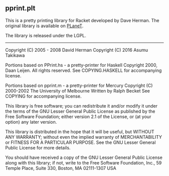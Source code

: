 pprint.plt
----------

This is a pretty printing library for Racket developed by Dave Herman.
The original library is available on
[PLaneT](http://planet.racket-lang.org/display.ss?package=pprint.plt&owner=dherman).

The library is released under the LGPL.

---

Copyright (C) 2005 - 2008 David Herman
Copyright (C) 2016 Asumu Takikawa

Portions based on PPrint.hs - a pretty-printer for Haskell
Copyright 2000, Daan Leijen. All rights reserved.
See COPYING.HASKELL for accompanying license.

Portions based on pprint.m - a pretty-printer for Mercury
Copyright (C) 2000-2002 The University of Melbourne
Written by Ralph Becket
See COPYING for accompanying license.

This library is free software; you can redistribute it and/or modify it
under the terms of the GNU Lesser General Public License as published by
the Free Software Foundation; either version 2.1 of the License, or (at
your option) any later version.

This library is distributed in the hope that it will be useful, but WITHOUT
ANY WARRANTY; without even the implied warranty of MERCHANTABILITY or
FITNESS FOR A PARTICULAR PURPOSE.  See the GNU Lesser General Public
License for more details.

You should have received a copy of the GNU Lesser General Public License
along with this library; if not, write to the Free Software Foundation,
Inc., 59 Temple Place, Suite 330, Boston, MA 02111-1307 USA
